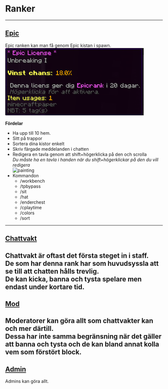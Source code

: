 # Ranker

---
## <ins>Epic</ins>
Epic ranken kan man få genom Epic kistan i spawn.  
![epic](bilder/epiclicense.png)

 **Fördelar**  
- Ha upp till 10 hem.  
- Sitt på trappor  
- Sortera dina kistor enkelt  
- Skriv färgade meddelanden i chatten  
- Redigera en tavla genom att shift+högerklicka på den och scrolla  
  *Du måste ha en tavla i handen när du shift+högerklickar på den du vill redigera*   
![painting](https://proxy.spigotmc.org/28303483478d5134a609d4d2d50da6258693d758?url=http%3A%2F%2Fwww.zrips.net%2Fwp-content%2Fuploads%2F2019%2F02%2F2018-03-23_11-30-11.gif)
- Kommandon  
  - /workbench  
  - /tpbypass  
  - /sit  
  - /hat  
  - /enderchest  
  - /cplaytime
  - /colors  
  - /sort
---

## <ins>Chattvakt</ins>  
Chattvakt är oftast det första steget in i staff.  
De som har denna rank har som huvudsyssla att se till att chatten hålls trevlig.  
De kan kicka, banna och tysta spelare men endast under kortare tid.  
---
## <ins>Mod</ins>  
Moderatorer kan göra allt som chattvakter kan och mer därtill.  
Dessa har inte samma begränsning när det gäller att banna och tysta och de kan bland annat kolla vem som förstört block.  
---
## <ins>Admin</ins>  
Admins kan göra allt.  
